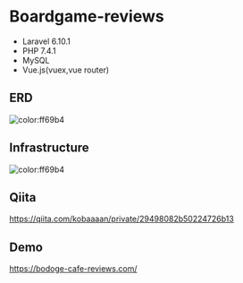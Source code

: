 # Boardgame-reviews
- Laravel 6.10.1
- PHP 7.4.1
- MySQL
- Vue.js(vuex,vue router)

## ERD
![color:ff69b4](https://github.com/Kobatai/boardgame-reviews/blob/master/boardgame-reviews/doc/er.svg)

## Infrastructure
![color:ff69b4](https://github.com/Kobatai/boardgame-reviews/blob/master/boardgame-reviews/doc/AWS.svg)

## Qiita
https://qiita.com/kobaaaan/private/29498082b50224726b13

## Demo
https://bodoge-cafe-reviews.com/
